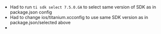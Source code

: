 - Had to run `ti sdk select 7.5.0.GA` to select same version of SDK as in package.json config
- Had to change ios/titanium.xcconfig to use same SDK version as in package.json/selected above
- 
